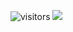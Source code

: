 ![visitors](https://visitor-badge.laobi.icu/badge?page_id=GuoFlight.GuoFlight)
![](https://stats.justsong.cn/api/csdn?id=NetRookieX&theme=dark)
